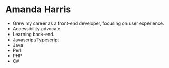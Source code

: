 # Amanda Harris
- Grew my career as a front-end developer, focusing on user experience.
- Accessibility advocate.
- Learning back-end.
- Javascript/Typescript
- Java
- Perl
- PHP
- C#
